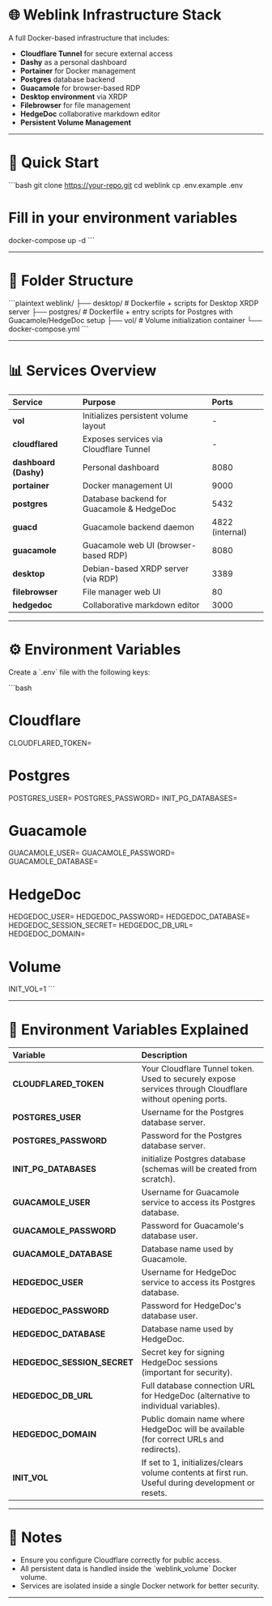 # 🌐 Weblink Infrastructure Stack

A full Docker-based infrastructure that includes:
- **Cloudflare Tunnel** for secure external access
- **Dashy** as a personal dashboard
- **Portainer** for Docker management
- **Postgres** database backend
- **Guacamole** for browser-based RDP
- **Desktop environment** via XRDP
- **Filebrowser** for file management
- **HedgeDoc** collaborative markdown editor
- **Persistent Volume Management**

---

# 🚀 Quick Start

\`\`\`bash
git clone https://your-repo.git
cd weblink
cp .env.example .env
# Fill in your environment variables
docker-compose up -d
\`\`\`

---

# 📁 Folder Structure

\`\`\`plaintext
weblink/
├── desktop/        # Dockerfile + scripts for Desktop XRDP server
├── postgres/       # Dockerfile + entry scripts for Postgres with Guacamole/HedgeDoc setup
├── vol/            # Volume initialization container
└── docker-compose.yml
\`\`\`

---

# 📊 Services Overview

| Service | Purpose | Ports |
|:--------|:--------|:------|
| **vol** | Initializes persistent volume layout | - |
| **cloudflared** | Exposes services via Cloudflare Tunnel | - |
| **dashboard (Dashy)** | Personal dashboard | 8080 |
| **portainer** | Docker management UI | 9000 |
| **postgres** | Database backend for Guacamole & HedgeDoc | 5432 |
| **guacd** | Guacamole backend daemon | 4822 (internal) |
| **guacamole** | Guacamole web UI (browser-based RDP) | 8080 |
| **desktop** | Debian-based XRDP server (via RDP) | 3389 |
| **filebrowser** | File manager web UI | 80 |
| **hedgedoc** | Collaborative markdown editor | 3000 |

---

# ⚙️ Environment Variables

Create a \`.env\` file with the following keys:

\`\`\`bash
# Cloudflare
CLOUDFLARED_TOKEN=

# Postgres
POSTGRES_USER=
POSTGRES_PASSWORD=
INIT_PG_DATABASES=

# Guacamole
GUACAMOLE_USER=
GUACAMOLE_PASSWORD=
GUACAMOLE_DATABASE=

# HedgeDoc
HEDGEDOC_USER=
HEDGEDOC_PASSWORD=
HEDGEDOC_DATABASE=
HEDGEDOC_SESSION_SECRET=
HEDGEDOC_DB_URL=
HEDGEDOC_DOMAIN=

# Volume
INIT_VOL=1
\`\`\`

---

# 🧠 Environment Variables Explained

| Variable | Description |
|:---------|:------------|
| **CLOUDFLARED_TOKEN** | Your Cloudflare Tunnel token. Used to securely expose services through Cloudflare without opening ports. |
| **POSTGRES_USER** | Username for the Postgres database server. |
| **POSTGRES_PASSWORD** | Password for the Postgres database server. |
| **INIT_PG_DATABASES** | initialize Postgres database (schemas will be created from scratch). |
| **GUACAMOLE_USER** | Username for Guacamole service to access its Postgres database. |
| **GUACAMOLE_PASSWORD** | Password for Guacamole's database user. |
| **GUACAMOLE_DATABASE** | Database name used by Guacamole. |
| **HEDGEDOC_USER** | Username for HedgeDoc service to access its Postgres database. |
| **HEDGEDOC_PASSWORD** | Password for HedgeDoc's database user. |
| **HEDGEDOC_DATABASE** | Database name used by HedgeDoc. |
| **HEDGEDOC_SESSION_SECRET** | Secret key for signing HedgeDoc sessions (important for security). |
| **HEDGEDOC_DB_URL** | Full database connection URL for HedgeDoc (alternative to individual variables). |
| **HEDGEDOC_DOMAIN** | Public domain name where HedgeDoc will be available (for correct URLs and redirects). |
| **INIT_VOL** | If set to 1, initializes/clears volume contents at first run. Useful during development or resets. |

---

# 📢 Notes

- Ensure you configure Cloudflare correctly for public access.
- All persistent data is handled inside the \`weblink_volume\` Docker volume.
- Services are isolated inside a single Docker network for better security.

---